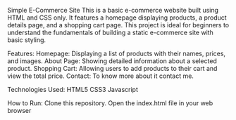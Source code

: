 Simple E-Commerce Site
This is a basic e-commerce website built using HTML and CSS only. It features a homepage displaying products, a product details page, and a shopping cart page. This project is ideal for beginners to understand the fundamentals of building a static e-commerce site with basic styling.

Features:
   Homepage: Displaying a list of products with their names, prices, and images.
   About Page: Showing detailed information about a selected product.
   Shopping Cart: Allowing users to add products to their cart and view the total price.
   Contact: To know more about it contact me.
   
Technologies Used:
  HTML5
  CSS3
  Javascript
  
How to Run:
 Clone this repository.
 Open the index.html file in your web browser

